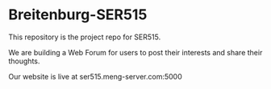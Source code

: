 # Breitenburg-SER515
This repository is the project repo for SER515. 

We are building a Web Forum for users to post their interests and share their thoughts. 

Our website is live at ser515.meng-server.com:5000
